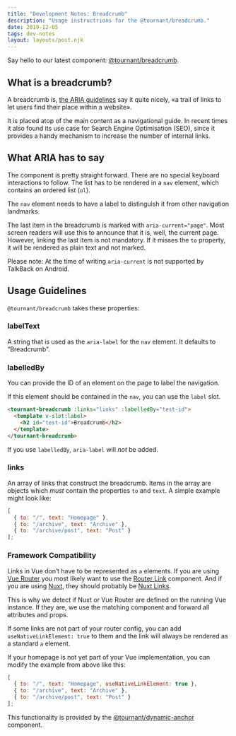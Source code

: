 ```yaml
---
title: "Development Notes: Breadcrumb"
description: "Usage instructrions for the @tournant/breadcrumb."
date: 2019-12-05
tags: dev-notes
layout: layouts/post.njk
---
```


Say hello to our latest component: [@tournant/breadcrumb](https://www.npmjs.com/package/@tournant/breadcrumb).

## What is a breadcrumb?

A breadcrumb is, [the ARIA guidelines](https://www.w3.org/TR/wai-aria-practices-1.1/#breadcrumb) say it quite nicely, «a trail of links to let users find their place within a website».

It is placed atop of the main content as a navigational guide. In recent times it also found its use case for Search Engine Optimisation (SEO), since it provides a handy mechanism to increase the number of internal links.

## What ARIA has to say

The component is pretty straight forward. There are no special keyboard interactions to follow. The list has to be rendered in a `nav` element, which contains an ordered list (`ol`).

The `nav` element needs to have a label to distinguish it from other navigation landmarks.

The last item in the breadcrumb is marked with `aria-current="page"`. Most screen readers will use this to announce that it is, well, the current page. However, linking the last item is not mandatory. If it misses the `to` property, it will be rendered as plain text and not marked.

Please note: At the time of writing `aria-current` is not supported by TalkBack on Android.

## Usage Guidelines

`@tournant/breadcrumb` takes these properties:

### labelText

A string that is used as the `aria-label` for the `nav` element. It defaults to “Breadcrumb”.

### labelledBy

You can provide the ID of an element on the page to label the navigation.

If this element should be contained in the `nav`, you can use the `label` slot.

```html
<tournant-breadcrumb :links="links" :labelledBy="test-id">
  <template v-slot:label>
    <h2 id="test-id">Breadcrumb</h2>
  </template>
</tournant-breadcrumb>
```

If you use `labelledBy`, `aria-label` will _not_ be added.

### links

An array of links that construct the breadcrumb. Items in the array are objects which _must_ contain the properties `to` and `text`. A simple example might look like:

```js
[
  { to: "/", text: "Homepage" },
  { to: "/archive", text: "Archive" },
  { to: "/archive/post", text: "Post" }
];
```

### Framework Compatibility

Links in Vue don’t have to be represented as `a` elements. If you are using [Vue Router](https://router.vuejs.org/) you most likely want to use the [Router Link](https://router.vuejs.org/api/#router-link-props) component. And if you are using [Nuxt](https://nuxtjs.org/), they should probably be [Nuxt Links](https://nuxtjs.org/api/components-nuxt-link/).

This is why we detect if Nuxt or Vue Router are defined on the running Vue instance. If they are, we use the matching component and forward all attributes and props.

If some links are not part of your router config, you can add `useNativeLinkElement: true` to them and the link will always be rendered as a standard `a` element.

If your homepage is not yet part of your Vue implementation, you can modify the example from above like this:

```js
[
  { to: "/", text: "Homepage", useNativeLinkElement: true },
  { to: "/archive", text: "Archive" },
  { to: "/archive/post", text: "Post" }
];
```

This functionality is provided by the [@tournant/dynamic-anchor](https://www.npmjs.com/package/@tournant/dynamic-anchor) component.
